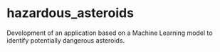 # hazardous_asteroids
Development of an application based on a Machine Learning model to identify potentially dangerous asteroids.
